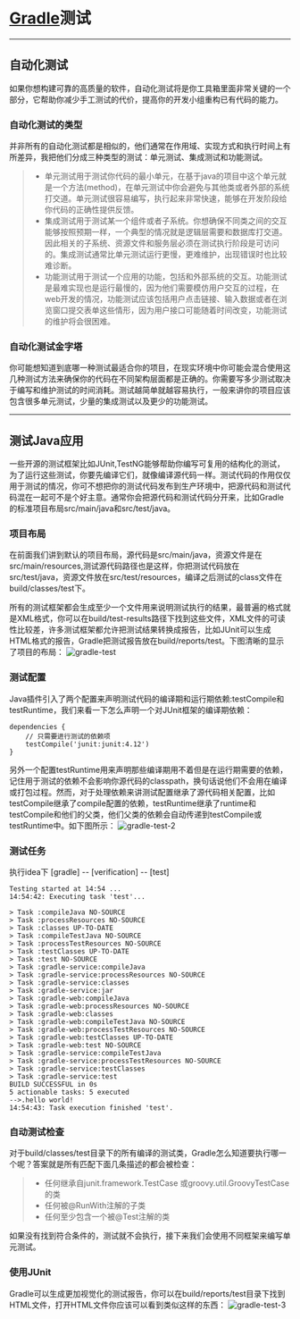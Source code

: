 # [Gradle](https://docs.gradle.org/current/userguide/userguide.html)测试

------
## **自动化测试**
如果你想构建可靠的高质量的软件，自动化测试将是你工具箱里面非常关键的一个部分，它帮助你减少手工测试的代价，提高你的开发小组重构已有代码的能力。

### 自动化测试的类型
并非所有的自动化测试都是相似的，他们通常在作用域、实现方式和执行时间上有所差异，我把他们分成三种类型的测试：单元测试、集成测试和功能测试。
> * 单元测试用于测试你代码的最小单元，在基于java的项目中这个单元就是一个方法(method)，在单元测试中你会避免与其他类或者外部的系统打交道。单元测试很容易编写，执行起来非常快速，能够在开发阶段给你代码的正确性提供反馈。
> * 集成测试用于测试某一个组件或者子系统。你想确保不同类之间的交互能够按照预期一样，一个典型的情况就是逻辑层需要和数据库打交道。因此相关的子系统、资源文件和服务层必须在测试执行阶段是可访问的。集成测试通常比单元测试运行更慢，更难维护，出现错误时也比较难诊断。
> * 功能测试用于测试一个应用的功能，包括和外部系统的交互。功能测试是最难实现也是运行最慢的，因为他们需要模仿用户交互的过程，在web开发的情况，功能测试应该包括用户点击链接、输入数据或者在浏览窗口提交表单这些情形，因为用户接口可能随着时间改变，功能测试的维护将会很困难。

### 自动化测试金字塔
你可能想知道到底哪一种测试最适合你的项目，在现实环境中你可能会混合使用这几种测试方法来确保你的代码在不同架构层面都是正确的。你需要写多少测试取决于编写和维护测试的时间消耗。测试越简单就越容易执行，一般来讲你的项目应该包含很多单元测试，少量的集成测试以及更少的功能测试。

------
## **测试Java应用**
一些开源的测试框架比如JUnit,TestNG能够帮助你编写可复用的结构化的测试，为了运行这些测试，你要先编译它们，就像编译源代码一样。测试代码的作用仅仅用于测试的情况，你可不想把你的测试代码发布到生产环境中，把源代码和测试代码混在一起可不是个好主意。通常你会把源代码和测试代码分开来，比如Gradle的标准项目布局src/main/java和src/test/java。

### 项目布局
在前面我们讲到默认的项目布局，源代码是src/main/java，资源文件是在src/main/resources,测试源代码路径也是这样，你把测试代码放在src/test/java，资源文件放在src/test/resources，编译之后测试的class文件在build/classes/test下。

所有的测试框架都会生成至少一个文件用来说明测试执行的结果，最普遍的格式就是XML格式，你可以在build/test-results路径下找到这些文件，XML文件的可读性比较差，许多测试框架都允许把测试结果转换成报告，比如JUnit可以生成HTML格式的报告，Gradle把测试报告放在build/reports/test。下图清晰的显示了项目的布局：
![gradle-test](https://wiki.jikexueyuan.com/project/gradleIn-action/images/dag51.png)

### 测试配置
Java插件引入了两个配置来声明测试代码的编译期和运行期依赖:testCompile和testRuntime，我们来看一下怎么声明一个对JUnit框架的编译期依赖：
```
dependencies {
    // 只需要进行测试的依赖项
    testCompile('junit:junit:4.12')
}
```
另外一个配置testRuntime用来声明那些编译期用不着但是在运行期需要的依赖，记住用于测试的依赖不会影响你源代码的classpath，换句话说他们不会用在编译或打包过程。然而，对于处理依赖来讲测试配置继承了源代码相关配置，比如testCompile继承了compile配置的依赖，testRuntime继承了runtime和testCompile和他们的父类，他们父类的依赖会自动传递到testCompile或testRuntime中。如下图所示：
![gradle-test-2](https://wiki.jikexueyuan.com/project/gradleIn-action/images/dag52.png)

### 测试任务
执行idea下 [gradle] -- [verification] -- [test]
```
Testing started at 14:54 ...
14:54:42: Executing task 'test'...

> Task :compileJava NO-SOURCE
> Task :processResources NO-SOURCE
> Task :classes UP-TO-DATE
> Task :compileTestJava NO-SOURCE
> Task :processTestResources NO-SOURCE
> Task :testClasses UP-TO-DATE
> Task :test NO-SOURCE
> Task :gradle-service:compileJava
> Task :gradle-service:processResources NO-SOURCE
> Task :gradle-service:classes
> Task :gradle-service:jar
> Task :gradle-web:compileJava
> Task :gradle-web:processResources NO-SOURCE
> Task :gradle-web:classes
> Task :gradle-web:compileTestJava NO-SOURCE
> Task :gradle-web:processTestResources NO-SOURCE
> Task :gradle-web:testClasses UP-TO-DATE
> Task :gradle-web:test NO-SOURCE
> Task :gradle-service:compileTestJava
> Task :gradle-service:processTestResources NO-SOURCE
> Task :gradle-service:testClasses
> Task :gradle-service:test
BUILD SUCCESSFUL in 0s
5 actionable tasks: 5 executed
-->.hello world!
14:54:43: Task execution finished 'test'.
```

### 自动测试检查
对于build/classes/test目录下的所有编译的测试类，Gradle怎么知道要执行哪一个呢？答案就是所有匹配下面几条描述的都会被检查：
> * 任何继承自junit.framework.TestCase 或groovy.util.GroovyTestCase的类
> * 任何被@RunWith注解的子类
> * 任何至少包含一个被@Test注解的类

如果没有找到符合条件的，测试就不会执行，接下来我们会使用不同框架来编写单元测试。

### 使用JUnit
Gradle可以生成更加视觉化的测试报告，你可以在build/reports/test目录下找到HTML文件，打开HTML文件你应该可以看到类似这样的东西：
![gradle-test-3](https://wiki.jikexueyuan.com/project/gradleIn-action/images/dag54.png)